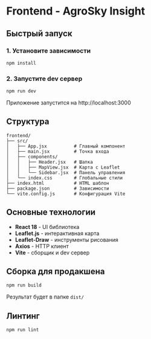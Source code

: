 # Frontend - AgroSky Insight

## Быстрый запуск

### 1. Установите зависимости

```bash
npm install
```

### 2. Запустите dev сервер

```bash
npm run dev
```

Приложение запустится на http://localhost:3000

## Структура

```
frontend/
├── src/
│   ├── App.jsx          # Главный компонент
│   ├── main.jsx         # Точка входа
│   ├── components/
│   │   ├── Header.jsx   # Шапка
│   │   ├── MapView.jsx  # Карта с Leaflet
│   │   └── Sidebar.jsx  # Панель управления
│   └── index.css        # Глобальные стили
├── index.html           # HTML шаблон
├── package.json         # Зависимости
└── vite.config.js       # Конфигурация Vite
```

## Основные технологии

- **React 18** - UI библиотека
- **Leaflet.js** - интерактивная карта
- **Leaflet-Draw** - инструменты рисования
- **Axios** - HTTP клиент
- **Vite** - сборщик и dev сервер

## Сборка для продакшена

```bash
npm run build
```

Результат будет в папке `dist/`

## Линтинг

```bash
npm run lint
```


